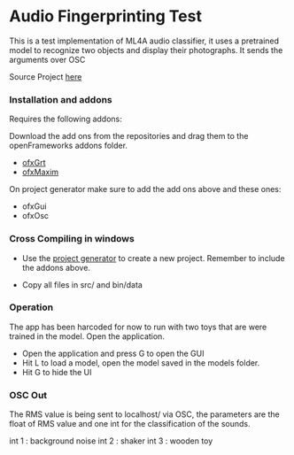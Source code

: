 # Audio Fingerprinting Test


This is a test implementation of ML4A audio classifier, it uses a pretrained model to recognize two objects and display their photographs. It sends the arguments over OSC

 Source Project [here](https://github.com/ml4a/ml4a-ofx/tree/master/apps/AudioClassifier)

### Installation and addons

Requires the following addons:

Download the add ons from the repositories and drag them to the openFrameworks addons folder.

* [ofxGrt](https://github.com/nickgillian/ofxGrt)
* [ofxMaxim](https://github.com/falcon4ever/ofxMaxim)

On project generator make sure to add the add ons above and these ones:
* ofxGui
* ofxOsc

### Cross Compiling in windows

* Use the [project generator](https://openframeworks.cc/learning/01_basics/create_a_new_project/) to create a new project. Remember to include the addons above.

* Copy all files in src/ and bin/data


### Operation

The app has been harcoded for now to run with two toys that are were trained in the model. Open the application.


* Open the application and press G to open the GUI
* Hit L to load a model, open the model saved in the models folder.
* Hit G to hide the UI

### OSC Out

The RMS value is being sent to localhost/ via OSC, the parameters are the float of RMS value and one int for the classification of the sounds.

int 1 : background noise
int 2 : shaker
int 3 : wooden toy
